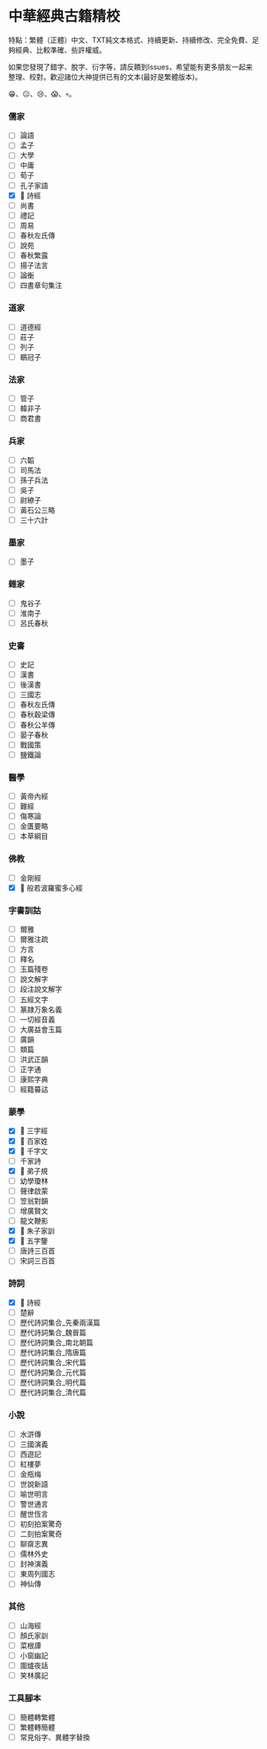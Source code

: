 # 中華經典古籍精校

特點：繁體（正體）中文、TXT純文本格式、持續更新、持續修改、完全免費、足夠經典、比較準確、些許權威。

如果您發現了錯字、脫字、衍字等，請反饋到Issues，希望能有更多朋友一起来整理、校對。歡迎諸位大神提供已有的文本(最好是繁體版本)。

😁、😑、😢、😱、💀。

### 儒家

- [ ] 論語
- [ ] 孟子
- [ ] 大學
- [ ] 中庸
- [ ] 荀子
- [ ] 孔子家語
- [x] :100: 詩經
- [ ] 尚書
- [ ] 禮記
- [ ] 周易
- [ ] 春秋左氏傳
- [ ] 說苑
- [ ] 春秋繁露
- [ ] 揚子法言
- [ ] 論衡
- [ ] 四書章句集注

### 道家

- [ ] 道德經
- [ ] 莊子 
- [ ] 列子
- [ ] 鶡冠子

### 法家

- [ ] 管子
- [ ] 韓非子
- [ ] 商君書

### 兵家

- [ ] 六韜
- [ ] 司馬法
- [ ] 孫子兵法
- [ ] 吳子
- [ ] 尉繚子
- [ ] 黃石公三略
- [ ] 三十六計

### 墨家

- [ ] 墨子

### 雜家

- [ ] 鬼谷子
- [ ] 淮南子
- [ ] 呂氏春秋

### 史書

- [ ] 史記
- [ ] 漢書
- [ ] 後漢書
- [ ] 三國志
- [ ] 春秋左氏傳
- [ ] 春秋穀梁傳
- [ ] 春秋公羊傳
- [ ] 晏子春秋
- [ ] 戰國策
- [ ] 鹽鐵論

### 醫學

- [ ] 黃帝內經
- [ ] 難經
- [ ] 傷寒論
- [ ] 金匱要略
- [ ] 本草綱目

### 佛教

- [ ] 金剛經
- [x] :100: 般若波羅蜜多心經

### 字書訓詁

- [ ] 爾雅
- [ ] 爾雅注疏
- [ ] 方言
- [ ] 釋名
- [ ] 玉篇殘卷
- [ ] 說文解字
- [ ] 段注說文解字
- [ ] 五經文字
- [ ] 篆隷万象名義
- [ ] 一切經音義
- [ ] 大廣益會玉篇
- [ ] 廣韻
- [ ] 類篇
- [ ] 洪武正韻
- [ ] 正字通
- [ ] 康熙字典
- [ ] 經籍䉵詁

### 蒙學

- [x] :100: 三字經
- [x] :100: 百家姓
- [x] :100: 千字文
- [ ] 千家詩
- [x] :100: 弟子規
- [ ] 幼學瓊林
- [ ] 聲律啟蒙
- [ ] 笠翁對韻
- [ ] 增廣賢文
- [ ] 龍文鞭影
- [x] :100: 朱子家訓
- [x] :100: 五字鑒
- [ ] 唐詩三百首
- [ ] 宋詞三百首

### 詩詞

- [x] :100: 詩經
- [ ] 楚辭
- [ ] 歷代詩詞集合_先秦兩漢篇
- [ ] 歷代詩詞集合_魏晉篇
- [ ] 歷代詩詞集合_南北朝篇
- [ ] 歷代詩詞集合_隋唐篇
- [ ] 歷代詩詞集合_宋代篇
- [ ] 歷代詩詞集合_元代篇
- [ ] 歷代詩詞集合_明代篇
- [ ] 歷代詩詞集合_清代篇

### 小說

- [ ] 水滸傳
- [ ] 三國演義
- [ ] 西遊記
- [ ] 紅樓夢
- [ ] 金瓶梅
- [ ] 世說新語
- [ ] 喻世明言
- [ ] 警世通言
- [ ] 醒世恆言
- [ ] 初刻拍案驚奇
- [ ] 二刻拍案驚奇
- [ ] 聊齋志異 
- [ ] 儒林外史 
- [ ] 封神演義 
- [ ] 東周列國志
- [ ] 神仙傳

### 其他

- [ ] 山海經
- [ ] 顏氏家訓
- [ ] 菜根譚
- [ ] 小窗幽記
- [ ] 圍爐夜話
- [ ] 笑林廣記

### 工具腳本

- [ ] 簡體轉繁體
- [ ] 繁體轉簡體
- [ ] 常見俗字、異體字替換
